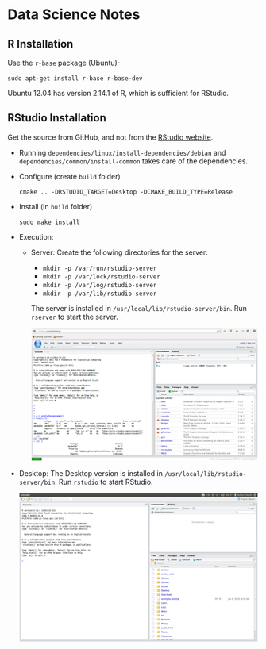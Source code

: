 
# Data Science Notes

## R Installation

Use the `r-base` package (Ubuntu)-

    sudo apt-get install r-base r-base-dev

Ubuntu 12.04 has version 2.14.1 of R, which is sufficient for RStudio.

## RStudio Installation

Get the source from GitHub, and not from the [RStudio website].

- Running `dependencies/linux/install-dependencies/debian` and
  `dependencies/common/install-common` takes care of the dependencies.

- Configure (create `build` folder)

      cmake .. -DRSTUDIO_TARGET=Desktop -DCMAKE_BUILD_TYPE=Release

- Install (in `build` folder)

      sudo make install

- Execution:

  - Server: Create the following directories for the server:

    - `mkdir -p /var/run/rstudio-server`
    - `mkdir -p /var/lock/rstudio-server`
    - `mkdir -p /var/log/rstudio-server`
    - `mkdir -p /var/lib/rstudio-server`

    The server is installed in `/usr/local/lib/rstudio-server/bin`.
    Run `rserver` to start the server.

    ![RStudio over Web](rserver.png)

 - Desktop: The Desktop version is installed in
   `/usr/local/lib/rstudio-server/bin`.  Run `rstudio` to start RStudio.
 
    ![RStudio Desktop Client](rstudio.png)


[Rstudio Website]: http://www.rstudio.com/products/rstudio/download/
